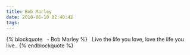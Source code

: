 ```yaml
---
title: Bob Marley
date: 2018-06-10 02:40:42
tags:
---
```

{% blockquote &nbsp;&nbsp;- Bob Marley %}
&nbsp;&nbsp;Live the life you love, love the life you live..
{% endblockquote %}